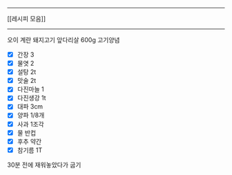 ***
[[레시피 모음]]
***
오이
계란
돼지고기 앞다리살 600g
고기양념
- [x] 간장 3
- [x] 물엿 2
- [x] 설탕 2t
- [x] 맛술 2t
- [x] 다진마늘 1
- [x] 다진생강 1t
- [x] 대파 3cm
- [x] 양파 1/8개
- [x] 사과 1조각
- [x] 물 반컵
- [x] 후추 약간
- [x] 참기름 1T

30분 전에 재워놓았다가 굽기